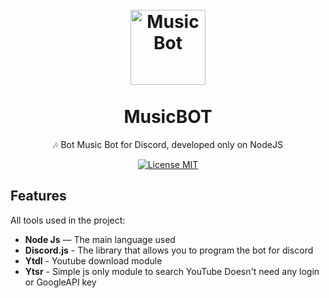 <h1 align="center">
<br>
  <img src="https://i.imgur.com/n2WtmGS.jpg" alt="MusicBot" width="120">
<br>
<br>
MusicBOT
</h1>

<p align="center">🎶 Bot Music Bot for Discord, developed only on NodeJS</p>

<p align="center">
  <a href="https://opensource.org/licenses/MIT">
    <img src="https://img.shields.io/badge/License-MIT-blue.svg" alt="License MIT">
  </a>
</p>

## Features
[//]: # (Add the features of your project here:)
All tools used in the project:

- **Node Js** — The main language used
- **Discord.js** - The library that allows you to program the bot for discord
- **Ytdl** - Youtube download module
- **Ytsr** - Simple js only module to search YouTube Doesn't need any login or GoogleAPI key
